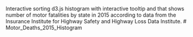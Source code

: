 Interactive sorting d3.js histogram with interactive tooltip and that shows number of motor fatalities by state in 2015 according to data from the Insurance Institute for Highway Safety and Highway Loss Data Institute. # Motor_Deaths_2015_Histogram

